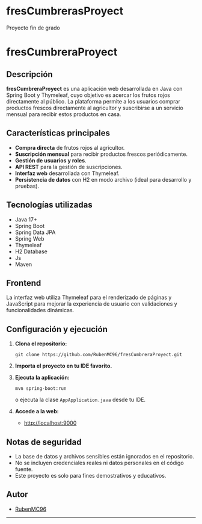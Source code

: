# fresCumbrerasProyect
Proyecto fin de grado

# fresCumbreraProyect

## Descripción

**fresCumbreraProyect** es una aplicación web desarrollada en Java con Spring Boot y Thymeleaf, cuyo objetivo es acercar los frutos rojos directamente al público. La plataforma permite a los usuarios comprar productos frescos directamente al agricultor y suscribirse a un servicio mensual para recibir estos productos en casa.

## Características principales

- **Compra directa** de frutos rojos al agricultor.
- **Suscripción mensual** para recibir productos frescos periódicamente.
- **Gestión de usuarios y roles**.
- **API REST** para la gestión de suscripciones.
- **Interfaz web** desarrollada con Thymeleaf.
- **Persistencia de datos** con H2 en modo archivo (ideal para desarrollo y pruebas).

## Tecnologías utilizadas

- Java 17+
- Spring Boot
- Spring Data JPA
- Spring Web
- Thymeleaf
- H2 Database
- Js
- Maven

## Frontend

La interfaz web utiliza Thymeleaf para el renderizado de páginas y JavaScript para mejorar la experiencia de usuario con validaciones y funcionalidades dinámicas.

## Configuración y ejecución

1. **Clona el repositorio:**
   ```
   git clone https://github.com/RubenMC96/fresCumbreraProyect.git
   ```

2. **Importa el proyecto en tu IDE favorito.**

3. **Ejecuta la aplicación:**
   ```
   mvn spring-boot:run
   ```
   o ejecuta la clase `AppApplication.java` desde tu IDE.

4. **Accede a la web:**
   - [http://localhost:9000](http://localhost:9000)

## Notas de seguridad

- La base de datos y archivos sensibles están ignorados en el repositorio.
- No se incluyen credenciales reales ni datos personales en el código fuente.
- Este proyecto es solo para fines demostrativos y educativos.

## Autor

- [RubenMC96](https://github.com/RubenMC96)

---
